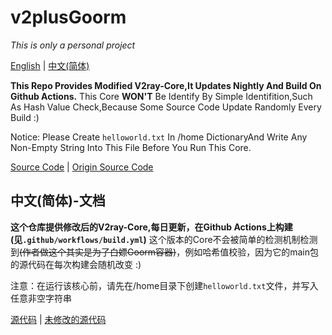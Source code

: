 # v2plusGoorm

*This is only a personal project*

[English](#v2plusGoorm) | [中文(简体)](#中文(简体)-文档)

**This Repo Provides Modified V2ray-Core,It Updates Nightly And Build On Github Actions.**
This Core **WON'T** Be Identify By Simple Identifition,Such As Hash Value Check,Because Some Source Code Update Randomly Every Build :)

Notice: Please Create `helloworld.txt`  In /home DictionaryAnd Write Any Non-Empty String Into This File Before You Run This Core.

[Source Code](https://github.com/ShadowObj/v2plusGoorm/raw/main/v2ray-core-source.tar.gz) | [Origin Source Code](https://github.com/v2fly/v2ray-core/)

## 中文(简体)-文档

**这个仓库提供修改后的V2ray-Core,每日更新，在Github Actions上构建(见`.github/workflows/build.yml`)**
这个版本的Core不会被简单的检测机制检测到~~(作者做这个其实是为了白嫖Goorm容器)~~，例如哈希值校验，因为它的main包的源代码在每次构建会随机改变 :)

注意：在运行该核心前，请先在/home目录下创建`helloworld.txt`文件，并写入任意非空字符串

[源代码](https://github.com/ShadowObj/v2plusGoorm/raw/main/v2ray-core-source.tar.gz) | [未修改的源代码](https://github.com/v2fly/v2ray-core/)

